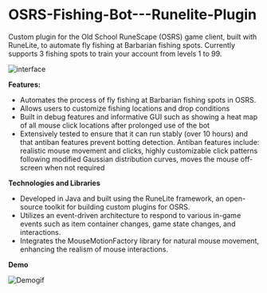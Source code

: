 # OSRS-Fishing-Bot---Runelite-Plugin
 Custom plugin for the Old School RuneScape (OSRS) game client, built with RuneLite, to automate fly fishing at Barbarian fishing spots. Currently supports 3 fishing spots to train your account from levels 1 to 99.
 
![interface](https://github.com/Tong1233/OSRS-Fishing-Automation-Plugin-for-Runelite---Undetectable-and-Efficient/assets/74699244/f7603b2e-d4b1-4ddb-84f8-b9f0c79c82b5)

**Features:**
+ Automates the process of fly fishing at Barbarian fishing spots in OSRS.
+ Allows users to customize fishing locations and drop conditions
+ Built in debug features and informative GUI such as showing a heat map of all mouse click locations after prolonged use of the bot
+ Extensively tested to ensure that it can run stably (over 10 hours) and that antiban features prevent botting detection. Antiban features include:
realistic mouse movement and clicks, highly customizable click patterns following modified Gaussian distribution curves, moves the mouse off-screen when not required

**Technologies and Libraries**
+ Developed in Java and built using the RuneLite framework, an open-source toolkit for building custom plugins for OSRS.
+ Utilizes an event-driven architecture to respond to various in-game events such as item container changes, game state changes, and interactions.
+ Integrates the MouseMotionFactory library for natural mouse movement, enhancing the realism of mouse interactions.

**Demo**

![Demogif](https://github.com/Tong1233/OSRS-Fishing-Automation-Plugin-for-Runelite---Undetectable-and-Efficient/assets/74699244/7f58812e-73b7-4351-90bb-b56c32d5b4f5)
